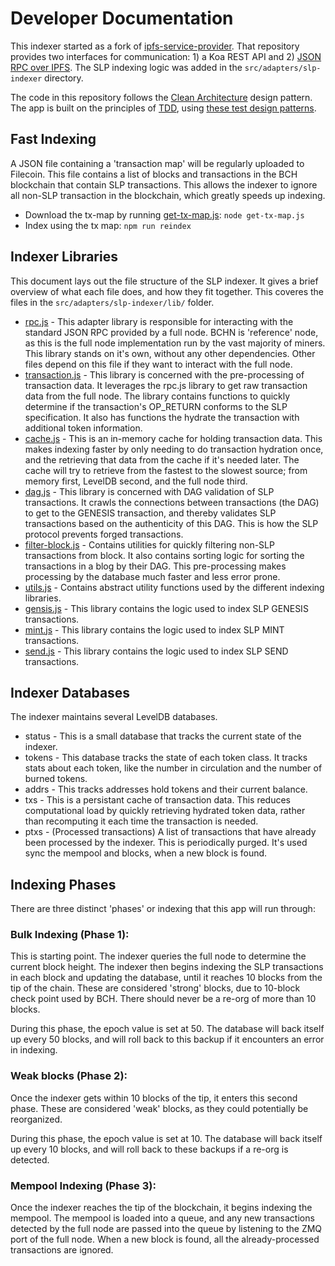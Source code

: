 # Developer Documentation

This indexer started as a fork of [ipfs-service-provider](https://github.com/Permissionless-Software-Foundation/ipfs-service-provider). That repository provides two interfaces for communication: 1) a Koa REST API and 2) [JSON RPC over IPFS](https://troutsblog.com/blog/ipfs-service-providers). The SLP indexing logic was added in the `src/adapters/slp-indexer` directory.

The code in this repository follows the [Clean Architecture](https://troutsblog.com/blog/clean-architecture) design pattern. The app is built on the principles of [TDD](https://tanzu.vmware.com/content/blog/why-tdd), using [these test design patterns](https://youtu.be/lE3RYnchHps).


## Fast Indexing
A JSON file containing a 'transaction map' will be regularly uploaded to Filecoin. This file contains a list of blocks and transactions in the BCH blockchain that contain SLP transactions. This allows the indexer to ignore all non-SLP transaction in the blockchain, which greatly speeds up indexing.

- Download the tx-map by running [get-tx-map.js](../src/adapters/slp-indexer/tx-maps/get-tx-map.js): `node get-tx-map.js`
- Index using the tx map: `npm run reindex`


## Indexer Libraries

This document lays out the file structure of the SLP indexer. It gives a brief overview of what each file does, and how they fit together. This coveres the files in the `src/adapters/slp-indexer/lib/` folder.

- [rpc.js](../src/adapters/slp-indexer/lib/rpc.js) - This adapter library is responsible for interacting with the standard JSON RPC provided by a full node. BCHN is 'reference' node, as this is the full node implementation run by the vast majority of miners. This library stands on it's own, without any other dependencies. Other files depend on this file if they want to interact with the full node.<br />
- [transaction.js](../src/adapters/slp-indexer/lib/transaction.js) - This library is concerned with the pre-processing of transaction data. It leverages the rpc.js library to get raw transaction data from the full node. The library contains functions to quickly determine if the transaction's OP_RETURN conforms to the SLP specification. It also has functions the hydrate the transaction with additional token information.<br />
- [cache.js](../src/adapters/slp-indexer/lib/cache.js) - This is an in-memory cache for holding transaction data. This makes indexing faster by only needing to do transaction hydration once, and the retrieving that data from the cache if it's needed later. The cache will try to retrieve from the fastest to the slowest source; from memory first, LevelDB second, and the full node third.
- [dag.js](../src/adapters/slp-indexer/lib/dag.js) - This library is concerned with DAG validation of SLP transactions. It crawls the connections between transactions (the DAG) to get to the GENESIS transaction, and thereby validates SLP transactions based on the authenticity of this DAG. This is how the SLP protocol prevents forged transactions.
- [filter-block.js](../src/adapters/slp-indexer/lib/filter-block.js) - Contains utilities for quickly filtering non-SLP transactions from block. It also contains sorting logic for sorting the transactions in a blog by their DAG. This pre-processing makes processing by the database much faster and less error prone.
- [utils.js](../src/adapters/slp-indexer/lib/utils.js) - Contains abstract utility functions used by the different indexing libraries.
- [gensis.js](../src/adapters/slp-indexer/lib/genesis.js) - This library contains the logic used to index SLP GENESIS transactions.
- [mint.js](../src/adapters/slp-indexer/lib/mint.js) - This library contains the logic used to index SLP MINT transactions.
- [send.js](../src/adapters/slp-indexer/lib/send.js) - This library contains the logic used to index SLP SEND transactions.

## Indexer Databases
The indexer maintains several LevelDB databases.

- status - This is a small database that tracks the current state of the indexer.
- tokens - This database tracks the state of each token class. It tracks stats about each token, like the number in circulation and the number of burned tokens.
- addrs - This tracks addresses hold tokens and their current balance.
- txs - This is a persistant cache of transaction data. This reduces computational load by quickly retrieving hydrated token data, rather than recomputing it each time the transaction is needed.
- ptxs - (Processed transactions) A list of transactions that have already been processed by the indexer. This is periodically purged. It's used sync the mempool and blocks, when a new block is found.

## Indexing Phases
There are three distinct 'phases' or indexing that this app will run through:

### Bulk Indexing (Phase 1):
This is starting point. The indexer queries the full node to determine the current block height. The indexer then begins indexing the SLP transactions in each block and updating the database, until it reaches 10 blocks from the tip of the chain. These are considered 'strong' blocks, due to 10-block check point used by BCH. There should never be a re-org of more than 10 blocks.

During this phase, the epoch value is set at 50. The database will back itself up every 50 blocks, and will roll back to this backup if it encounters an error in indexing.

### Weak blocks (Phase 2):
Once the indexer gets within 10 blocks of the tip, it enters this second phase. These are considered 'weak' blocks, as they could potentially be reorganized.

During this phase, the epoch value is set at 10. The database will back itself up every 10 blocks, and will roll back to these backups if a re-org is detected.

### Mempool Indexing (Phase 3):
Once the indexer reaches the tip of the blockchain, it begins indexing the mempool. The mempool is loaded into a queue, and any new transactions detected by the full node are passed into the queue by listening to the ZMQ port of the full node. When a new block is found, all the already-processed transactions are ignored.

